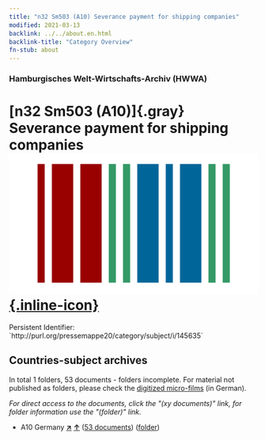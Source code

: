 ```yaml
---
title: "n32 Sm503 (A10) Severance payment for shipping companies"
modified: 2021-03-13
backlink: ../../about.en.html
backlink-title: "Category Overview"
fn-stub: about
---
```


### Hamburgisches Welt-Wirtschafts-Archiv (HWWA)

# [n32 Sm503 (A10)]{.gray}&#8201; Severance payment for shipping companies &#160; [![Wikidata](/images/Wikidata-logo.svg "Wikidata"){.inline-icon}](http://www.wikidata.org/entity/Q104711210)

<div class="hint">Persistent Identifier: `http://purl.org/pressemappe20/category/subject/i/145635`</div>







## Countries-subject archives





In total 1 folders, 53 documents - folders incomplete.
For material not published as folders, please check the [digitized micro-films](/film/h1_sh.de.html) (in German).

_For direct access to the documents, click the "(xy documents)" link, for folder information use the "(folder)" link._


- A10 Germany [**&nearr;**](../../../geo/i/126128/about.en.html "Germany (all folders)") [**&uarr;**](../../../geo/about.en.html#A10 "Country category system") (<a href="https://pm20.zbw.eu/iiifview/folder/sh/126128,145635" title="about: Germany : Severance payment for shipping companies" target="_blank">53 documents</a>) ([folder](../../../../folder/sh/1261xx/126128/1456xx/145635/about.en.html))








